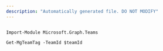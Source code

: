 ```yaml
---
description: "Automatically generated file. DO NOT MODIFY"
---
```


```powershellv1

Import-Module Microsoft.Graph.Teams

Get-MgTeamTag -TeamId $teamId

```